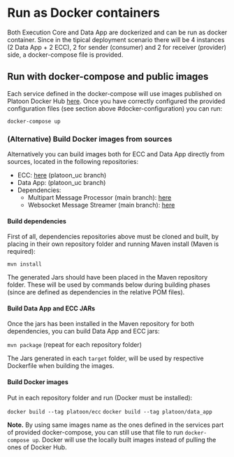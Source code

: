 # Run as Docker containers
Both Execution Core and Data App are dockerized and can be run as docker container.
Since in the tipical deployment scenario there will be 4 instances (2 Data App + 2 ECC), 2 for sender (consumer) and 2 for receiver (provider) side, a docker-compose file is provided.

## Run with docker-compose and public images
Each service defined in the docker-compose will use images published on Platoon Docker Hub [here]().
Once you have correctly configured the provided configuration files (see section above #docker-configuration) you can run:

```docker-compose up```


### (Alternative) Build Docker images from sources
Alternatively you can build images both for ECC and Data App directly from sources, located in the following repositories:

   - ECC: [here](https://github.com/PLATOONProject/market4.0-execution_core_container_business_logic/tree/platoon_uc) (platoon_uc branch)
   - Data App: (platoon_uc branch)
   - Dependencies:
     * Multipart Message Processor (main branch): [here](https://github.com/PLATOONProject/market4.0-ids_multipart_message_processor)
     * Websocket Message Streamer (main branch): [here](https://github.com/PLATOONProject/market4.0-websocket_message_streamer)

#### Build dependencies
First of all, dependencies repositories above must be cloned and built, by placing in their own repository folder and running Maven install (Maven is required):

 ```mvn install```

The generated Jars should have been placed in the Maven repository folder. These will be used by commands below during building phases (since are defined as dependencies in the relative POM files).

#### Build Data App and ECC JARs
Once the jars has been installed in the Maven repository for both dependencies, you can build Data App and ECC jars:

```mvn package```  (repeat for each repository folder)

The Jars generated in each `target` folder, will be used by respective Dockerfile when building the images.

#### Build Docker images
Put in each repository folder and run (Docker must be installed):

```docker build --tag platoon/ecc```
```docker build --tag platoon/data_app```


**Note.** By using same images name as the ones defined in the services part of provided docker-compose, you can still use that file to run `docker-compose up`. Docker will use the locally built images instead of pulling the ones of Docker Hub.
